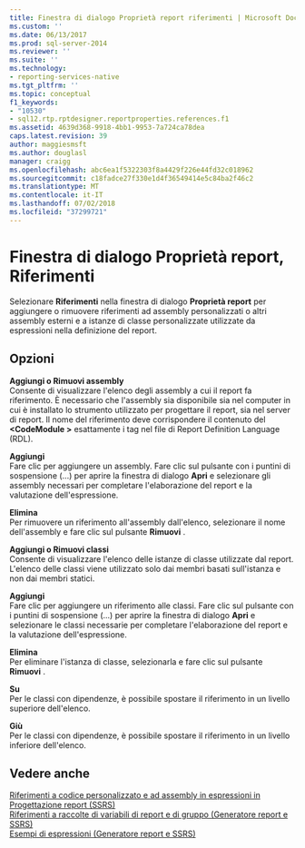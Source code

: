 ```yaml
---
title: Finestra di dialogo Proprietà report riferimenti | Microsoft Docs
ms.custom: ''
ms.date: 06/13/2017
ms.prod: sql-server-2014
ms.reviewer: ''
ms.suite: ''
ms.technology:
- reporting-services-native
ms.tgt_pltfrm: ''
ms.topic: conceptual
f1_keywords:
- "10530"
- sql12.rtp.rptdesigner.reportproperties.references.f1
ms.assetid: 4639d368-9918-4bb1-9953-7a724ca78dea
caps.latest.revision: 39
author: maggiesmsft
ms.author: douglasl
manager: craigg
ms.openlocfilehash: abc6ea1f5322303f8a4429f226e44fd32c018962
ms.sourcegitcommit: c18fadce27f330e1d4f36549414e5c84ba2f46c2
ms.translationtype: MT
ms.contentlocale: it-IT
ms.lasthandoff: 07/02/2018
ms.locfileid: "37299721"
---
```

# <a name="report-properties-dialog-box-references"></a>Finestra di dialogo Proprietà report, Riferimenti
  Selezionare **Riferimenti** nella finestra di dialogo **Proprietà report** per aggiungere o rimuovere riferimenti ad assembly personalizzati o altri assembly esterni e a istanze di classe personalizzate utilizzate da espressioni nella definizione del report.  
  
## <a name="options"></a>Opzioni  
 **Aggiungi o Rimuovi assembly**  
 Consente di visualizzare l'elenco degli assembly a cui il report fa riferimento. È necessario che l'assembly sia disponibile sia nel computer in cui è installato lo strumento utilizzato per progettare il report, sia nel server di report. Il nome del riferimento deve corrispondere il contenuto del  **\<CodeModule >** esattamente i tag nel file di Report Definition Language (RDL).  
  
 **Aggiungi**  
 Fare clic per aggiungere un assembly. Fare clic sul pulsante con i puntini di sospensione (...) per aprire la finestra di dialogo **Apri** e selezionare gli assembly necessari per completare l'elaborazione del report e la valutazione dell'espressione.  
  
 **Elimina**  
 Per rimuovere un riferimento all'assembly dall'elenco, selezionare il nome dell'assembly e fare clic sul pulsante **Rimuovi** .  
  
 **Aggiungi o Rimuovi classi**  
 Consente di visualizzare l'elenco delle istanze di classe utilizzate dal report. L'elenco delle classi viene utilizzato solo dai membri basati sull'istanza e non dai membri statici.  
  
 **Aggiungi**  
 Fare clic per aggiungere un riferimento alle classi. Fare clic sul pulsante con i puntini di sospensione (...) per aprire la finestra di dialogo **Apri** e selezionare le classi necessarie per completare l'elaborazione del report e la valutazione dell'espressione.  
  
 **Elimina**  
 Per eliminare l'istanza di classe, selezionarla e fare clic sul pulsante **Rimuovi** .  
  
 **Su**  
 Per le classi con dipendenze, è possibile spostare il riferimento in un livello superiore dell'elenco.  
  
 **Giù**  
 Per le classi con dipendenze, è possibile spostare il riferimento in un livello inferiore dell'elenco.  
  
## <a name="see-also"></a>Vedere anche  
 [Riferimenti a codice personalizzato e ad assembly in espressioni in Progettazione report &#40;SSRS&#41;](report-design/custom-code-and-assembly-references-in-expressions-in-report-designer-ssrs.md)   
 [Riferimenti a raccolte di variabili di report e di gruppo &#40;Generatore report e SSRS&#41;](report-design/built-in-collections-report-and-group-variables-references-report-builder.md)   
 [Esempi di espressioni &#40;Generatore report e SSRS&#41;](report-design/expression-examples-report-builder-and-ssrs.md)  
  
  
